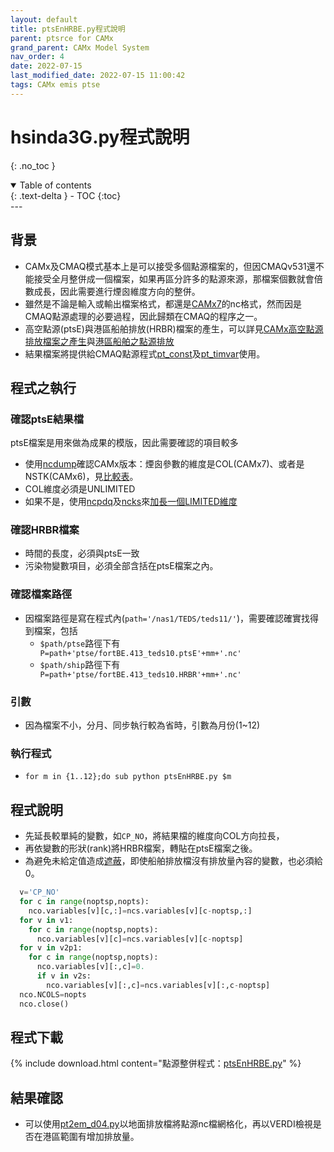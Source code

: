 ```yaml
---
layout: default
title: ptsEnHRBE.py程式說明
parent: ptsrce for CAMx
grand_parent: CAMx Model System
nav_order: 4
date: 2022-07-15
last_modified_date: 2022-07-15 11:00:42
tags: CAMx emis ptse
---
```


# hsinda3G.py程式說明
{: .no_toc }

<details open markdown="block">
  <summary>
    Table of contents
  </summary>
  {: .text-delta }
- TOC
{:toc}
</details>
---

## 背景

- CAMx及CMAQ模式基本上是可以接受多個點源檔案的，但因CMAQv531還不能接受全月整併成一個檔案，如果再區分許多的點源來源，那檔案個數就會倍數成長，因此需要進行煙囪維度方向的整併。
- 雖然是不論是輸入或輸出檔案格式，都還是[CAMx7][CAMx67]的nc格式，然而因是CMAQ點源處理的必要過程，因此歸類在CMAQ的程序之一。
- 高空點源(ptsE)與港區船舶排放(HRBR)檔案的產生，可以詳見[CAMx高空點源排放檔案之產生](https://sinotec2.github.io/Focus-on-Air-Quality/EmisProc/ptse/ptseE/)與[港區船舶之點源排放](https://sinotec2.github.io/Focus-on-Air-Quality/EmisProc/ship/harb_ptse/)
- 結果檔案將提供給CMAQ點源程式[pt_const](https://sinotec2.github.io/Focus-on-Air-Quality/GridModels/PTSE/1.pt_constWork/)及[pt_timvar](https://sinotec2.github.io/Focus-on-Air-Quality/GridModels/PTSE/3.pt_timvarWork/)使用。

## 程式之執行

### 確認ptsE結果檔

ptsE檔案是用來做為成果的模版，因此需要確認的項目較多
- 使用[ncdump](https://sinotec2.github.io/Focus-on-Air-Quality/utilities/netCDF/ncdump)確認CAMx版本：煙囪參數的維度是COL(CAMx7)、或者是NSTK(CAMx6)，見[比較表][CAMx67]。
- COL維度必須是UNLIMITED
- 如果不是，使用[ncpdq](https://linux.die.net/man/1/ncpdq)及[ncks](https://linux.die.net/man/1/ncks)來[加長一個LIMITED維度][ncqdp]

### 確認HRBR檔案

- 時間的長度，必須與ptsE一致
- 污染物變數項目，必須全部含括在ptsE檔案之內。

### 確認檔案路徑

- 因檔案路徑是寫在程式內(`path='/nas1/TEDS/teds11/'`)，需要確認確實找得到檔案，包括
  - `$path/ptse`路徑下有` P=path+'ptse/fortBE.413_teds10.ptsE'+mm+'.nc'`
  - `$path/ship`路徑下有` P=path+'ptse/fortBE.413_teds10.HRBR'+mm+'.nc'`

### 引數

- 因為檔案不小，分月、同步執行較為省時，引數為月份(1~12)

### 執行程式

- `for m in {1..12};do sub python ptsEnHRBE.py $m`

## 程式說明

- 先延長較單純的變數，如`CP_NO`，將結果檔的維度向COL方向拉長，
- 再依變數的形狀(rank)將HRBR檔案，轉貼在ptsE檔案之後。
- 為避免未給定值造成[遮蔽][mask]，即使船舶排放檔沒有排放量內容的變數，也必須給0。

```python
  v='CP_NO'
  for c in range(noptsp,nopts):
    nco.variables[v][c,:]=ncs.variables[v][c-noptsp,:]
  for v in v1:
    for c in range(noptsp,nopts):
      nco.variables[v][c]=ncs.variables[v][c-noptsp]
  for v in v2p1:
    for c in range(noptsp,nopts):
      nco.variables[v][:,c]=0.
      if v in v2s:
        nco.variables[v][:,c]=ncs.variables[v][:,c-noptsp]
  nco.NCOLS=nopts
  nco.close()
```

## 程式下載

{% include download.html content="點源整併程式：[ptsEnHRBE.py](https://github.com/sinotec2/Focus-on-Air-Quality/blob/main/GridModels/PTSE/ptsEnHRBE.py)" %}

## 結果確認

- 可以使用[pt2em_d04.py](https://sinotec2.github.io/Focus-on-Air-Quality/EmisProc/ptse/pt2em_d04/#程式說明)以地面排放檔將點源nc檔網格化，再以VERDI檢視是否在港區範圍有增加排放量。

[ncqdp]: <https://sinotec2.github.io/Focus-on-Air-Quality/utilities/netCDF/ncks/#加長一個limited維度> "ncpdq -O -a COL,TSTEP,LAY,ROW $nc a; ncks -O --mk_rec_dmn COL a $nc"
[CAMx67]: <https://sinotec2.github.io/Focus-on-Air-Quality/GridModels/PTSE/1.pt_constWork/#點源nc檔案煙囪參數之版本差異> "點源NC檔案煙囪參數之版本差異"
[mask]: <https://sinotec2.github.io/Focus-on-Air-Quality/utilities/netCDF/masked> "NC矩陣遮罩之檢查與修改"